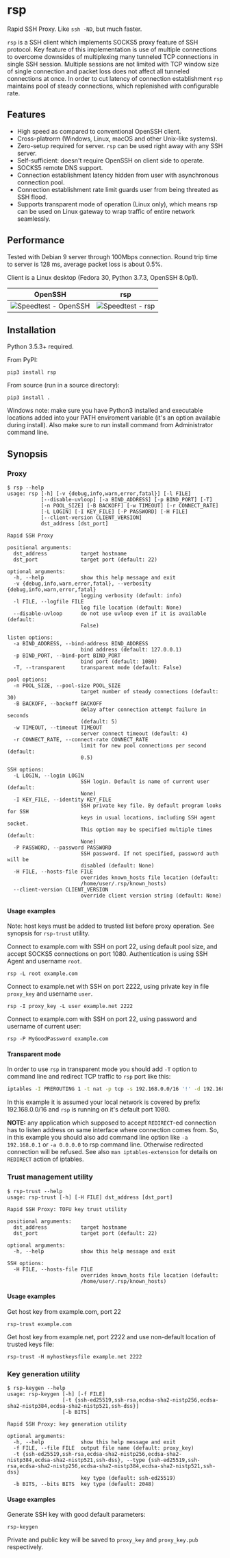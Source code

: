 rsp
===

Rapid SSH Proxy. Like `ssh -ND`, but much faster.

`rsp` is a SSH client which implements SOCKS5 proxy feature of SSH protocol. Key feature of this implementation is use of multiple connections to overcome downsides of multiplexing many tunneled TCP connections in single SSH session. Multiple sessions are not limited with TCP window size of single connection and packet loss does not affect all tunneled connections at once. In order to cut latency of connection establishment `rsp` maintains pool of steady connections, which replenished with configurable rate.

## Features

* High speed as compared to conventional OpenSSH client.
* Cross-platrorm (Windows, Linux, macOS and other Unix-like systems).
* Zero-setup required for server. `rsp` can be used right away with any SSH server.
* Self-sufficient: doesn't require OpenSSH on client side to operate.
* SOCKS5 remote DNS support.
* Connection establishment latency hidden from user with asynchronous connection pool.
* Connection establishment rate limit guards user from being threated as SSH flood.
* Supports transparent mode of operation (Linux only), which means rsp can be used on Linux gateway to wrap traffic of entire network seamlessly.

## Performance

Tested with Debian 9 server through 100Mbps connection. Round trip time to server is 128 ms, average packet loss is about 0.5%.

Client is a Linux desktop (Fedora 30, Python 3.7.3, OpenSSH 8.0p1).

| OpenSSH | rsp |
| ------- | --- |
| ![Speedtest - OpenSSH](https://www.speedtest.net/result/8425714040.png) | ![Speedtest - rsp](https://www.speedtest.net/result/8425718956.png) |

## Installation

Python 3.5.3+ required.

From PyPI:

```
pip3 install rsp
```

From source (run in a source directory):

```
pip3 install .
```

Windows note: make sure you have Python3 installed and executable locations added into your PATH enviroment variable (it's an option available during install). Also make sure to run install command from Administrator command line.

## Synopsis

### Proxy

```
$ rsp --help
usage: rsp [-h] [-v {debug,info,warn,error,fatal}] [-l FILE]
           [--disable-uvloop] [-a BIND_ADDRESS] [-p BIND_PORT] [-T]
           [-n POOL_SIZE] [-B BACKOFF] [-w TIMEOUT] [-r CONNECT_RATE]
           [-L LOGIN] [-I KEY_FILE] [-P PASSWORD] [-H FILE]
           [--client-version CLIENT_VERSION]
           dst_address [dst_port]

Rapid SSH Proxy

positional arguments:
  dst_address           target hostname
  dst_port              target port (default: 22)

optional arguments:
  -h, --help            show this help message and exit
  -v {debug,info,warn,error,fatal}, --verbosity {debug,info,warn,error,fatal}
                        logging verbosity (default: info)
  -l FILE, --logfile FILE
                        log file location (default: None)
  --disable-uvloop      do not use uvloop even if it is available (default:
                        False)

listen options:
  -a BIND_ADDRESS, --bind-address BIND_ADDRESS
                        bind address (default: 127.0.0.1)
  -p BIND_PORT, --bind-port BIND_PORT
                        bind port (default: 1080)
  -T, --transparent     transparent mode (default: False)

pool options:
  -n POOL_SIZE, --pool-size POOL_SIZE
                        target number of steady connections (default: 30)
  -B BACKOFF, --backoff BACKOFF
                        delay after connection attempt failure in seconds
                        (default: 5)
  -w TIMEOUT, --timeout TIMEOUT
                        server connect timeout (default: 4)
  -r CONNECT_RATE, --connect-rate CONNECT_RATE
                        limit for new pool connections per second (default:
                        0.5)

SSH options:
  -L LOGIN, --login LOGIN
                        SSH login. Default is name of current user (default:
                        None)
  -I KEY_FILE, --identity KEY_FILE
                        SSH private key file. By default program looks for SSH
                        keys in usual locations, including SSH agent socket.
                        This option may be specified multiple times (default:
                        None)
  -P PASSWORD, --password PASSWORD
                        SSH password. If not specified, password auth will be
                        disabled (default: None)
  -H FILE, --hosts-file FILE
                        overrides known_hosts file location (default:
                        /home/user/.rsp/known_hosts)
  --client-version CLIENT_VERSION
                        override client version string (default: None)
```

#### Usage examples

Note: host keys must be added to trusted list before proxy operation. See synopsis for `rsp-trust` utility.

Connect to example.com with SSH on port 22, using default pool size, and accept SOCKS5 connections on port 1080. Authentication is using SSH Agent and username `root`.

```
rsp -L root example.com
```

Connect to example.net with SSH on port 2222, using private key in file `proxy_key` and username `user`.

```
rsp -I proxy_key -L user example.net 2222
```

Connect to example.com with SSH on port 22, using password and username of current user:

```
rsp -P MyGoodPassword example.com
```

#### Transparent mode

In order to use `rsp` in transparent mode you should add `-T` option to command line and redirect TCP traffic to `rsp` port like this:

```sh
iptables -I PREROUTING 1 -t nat -p tcp -s 192.168.0.0/16 '!' -d 192.168.0.0/16 -j REDIRECT --to 1080
```

In this example it is assumed your local network is covered by prefix 192.168.0.0/16 and `rsp` is running on it's default port 1080.

**NOTE:** any application which supposed to accept `REDIRECT`-ed connection has to listen address on same interface where connection comes from. So, in this example you should also add command line option like `-a 192.168.0.1` or `-a 0.0.0.0` to rsp command line. Otherwise redirected connection will be refused. See also `man iptables-extension` for details on `REDIRECT` action of iptables.

### Trust management utility

```
$ rsp-trust --help
usage: rsp-trust [-h] [-H FILE] dst_address [dst_port]

Rapid SSH Proxy: TOFU key trust utility

positional arguments:
  dst_address           target hostname
  dst_port              target port (default: 22)

optional arguments:
  -h, --help            show this help message and exit

SSH options:
  -H FILE, --hosts-file FILE
                        overrides known_hosts file location (default:
                        /home/user/.rsp/known_hosts)
```

#### Usage examples

Get host key from example.com, port 22

```
rsp-trust example.com
```

Get host key from example.net, port 2222 and use non-default location of trusted keys file:

```
rsp-trust -H myhostkeysfile example.net 2222
```

### Key generation utility

```
$ rsp-keygen --help
usage: rsp-keygen [-h] [-f FILE]
                  [-t {ssh-ed25519,ssh-rsa,ecdsa-sha2-nistp256,ecdsa-sha2-nistp384,ecdsa-sha2-nistp521,ssh-dss}]
                  [-b BITS]

Rapid SSH Proxy: key generation utility

optional arguments:
  -h, --help            show this help message and exit
  -f FILE, --file FILE  output file name (default: proxy_key)
  -t {ssh-ed25519,ssh-rsa,ecdsa-sha2-nistp256,ecdsa-sha2-nistp384,ecdsa-sha2-nistp521,ssh-dss}, --type {ssh-ed25519,ssh-rsa,ecdsa-sha2-nistp256,ecdsa-sha2-nistp384,ecdsa-sha2-nistp521,ssh-dss}
                        key type (default: ssh-ed25519)
  -b BITS, --bits BITS  key type (default: 2048)
```

#### Usage examples

Generate SSH key with good default parameters:

```
rsp-keygen
```

Private and public key will be saved to `proxy_key` and `proxy_key.pub` respectively.
